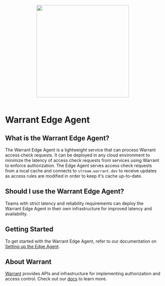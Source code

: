 <div align="center" alt="Warrant">
    <a href="https://warrant.dev/?utm_source=awesome-authz" target="_blank">
        <img src="https://warrant.dev/images/logo-primary-wide.png" width="300">
    </a>
    </br>
    </br>
</div>

# Warrant Edge Agent

## What is the Warrant Edge Agent?

The Warrant Edge Agent is a lightweight service that can process Warrant access check requests. It can be deployed in any cloud environment to minimize the latency of access check requests from services using Warrant to enforce authorization. The Edge Agent serves access check requests from a local cache and connects to `stream.warrant.dev` to receive updates as access rules are modified in order to keep it's cache up-to-date.

## Should I use the Warrant Edge Agent?

Teams with strict latency and reliability requirements can deploy the Warrant Edge Agent in their own infrastructure for improved latency and availability.

## Getting Started

To get started with the Warrant Edge Agent, refer to our documentation on [Setting up the Edge Agent](https://docs.warrant.dev/quickstart/edge-agent).

## About Warrant

[Warrant](https://warrant.dev) provides APIs and infrastructure for implementing authorization and access control. Check out our [docs](https://docs.warrant.dev) to learn more.
